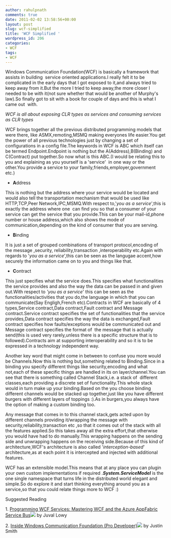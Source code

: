 ```yaml
---
author: rahulpnath
comments: true
date: 2011-02-02 13:58:56+00:00
layout: post
slug: wcf-simplified
title: 'WCF Simplified '
wordpress_id: 206
categories:
- WCF
tags:
- WCF
---
```


Windows Communication Foundation(WCF) is basically a framework that assists in building  service oriented applications.I really felt it to be complicated in the early days that I got exposed to it,and always tried to keep away from it.But the more I tried to keep away,the more closer I needed to be with it(not sure whether that would be another of Murphy's law).So finally got to sit with a book for couple of days and this is what I came out  with.

_WCF is all about exposing CLR types as services and consuming services as CLR types_

WCF brings together all the previous distributed programming models that were there, like ASMX,remoting,MSMQ making everyones life easier.You get the power of all previous technologies just by changing a set of configurations in a config file.The keywords in WCF is ABC which itself can be termed Endpoint.Endpoint is nothing but the A(Address),B(Binding) and C(Contract) put together.So now what is this ABC.(I would be relating this to you and explaining as you yourself is a 'service'  in one way or the other.You provide a service to your family,friends,employer,government etc.)



	
  * **A**ddress


This is nothing but the address where your service would be located and would also tell the transportation mechanism that would be used like HTTP,TCP,Peer Network,IPC,MSMQ.With respect to,'_you as a service_',this is exactly the address where one  can find you so that a consumer of your service can get the service that you provide.This can be your mail-id,phone number or house address,which also shows the mode of communication,depending on the kind of consumer that you are serving.



	
  * **B**inding


It is just a set of grouped combinations of transport protocol,encoding of the message ,security, reliability,transaction ,interoperability etc.Again with regards to '_you as a service_',this can be seen as the langugae accent,how securely the information came on to you and things like that.



	
  * **C**ontract


This just specifies what the service does.This specifies what functionalities the service provides and also the way the data can be passed in and given out.With respect to _'you as a service_' this can be seen as the functionalities/activities that you do,the language in which that you can communicate(Say Engligh,French etc).Contracts in WCF are basically of 4 types,Service contract,Data contract,Fault contract and Message contract.Service contract specifies the set of functionalities that the service provides,Data contract specifies the way the data is exchanged,Fault contract specifies how faults/exceptions would be communicated out and Message contract specifies the format of  the message that is actually send(this is used very rarely,unless there is a specific structure that is to followed).Contracts aim at supporting interoperability and so it is to be expressed in a technology independent way.

Another key word that might come in between to confuse you more would be Channels.Now this is nothing but,something related to Binding.Since in a binding you specify different things like security,encoding and what not,each of these specific things are handled in its on layer/channel.You can see that there is something called Channel Stack,i.e. a stack of  different classes,each providing a discrete set of functionality.This whole stack would in turn make up your binding.Based on the you choose binding different channels would be stacked up together,just like you have different burgers with different layers of toppings :).As in burgers,you always have the option of making a custom binding too.

Any message that comes in to this channel stack,gets acted upon by different channels providing it/wrapping the message with security,reliability,transaction etc ,so that it comes out of the stack with all the features applied.So this takes away all the extra effort,that otherwise you would have had to do manually.This wrapping happens on the sending side and unwrapping happens on the receiving side.Because of this kind of architecture,WCF's architecture is also called '_interception-based_' architecture,as at each point it is intercepted and injected with additional features.

WCF has an extensible model.This means that at any place you can plugin your own custom implementations if required ._**System.ServiceModel**_ is the one single namespace that turns life in the distributed world elegant and simple.So do explore it and start thinking everything around you as a service,so that you could relate things more to WCF :)

Suggested Reading

1. [Programming WCF Services: Mastering WCF and the Azure AppFabric Service Bus](http://www.amazon.com/gp/product/0596805489/ref=as_li_qf_sp_asin_tl?ie=UTF8&camp=1789&creative=9325&creativeASIN=0596805489&linkCode=as2&tag=rahulpnath-20)![](http://ir-na.amazon-adsystem.com/e/ir?t=rahulpnath-20&l=as2&o=1&a=0596805489) by Juval Lowy

2. [Inside Windows  Communication Foundation (Pro Developer)](http://www.amazon.com/gp/product/0735623066/ref=as_li_qf_sp_asin_tl?ie=UTF8&camp=1789&creative=9325&creativeASIN=0735623066&linkCode=as2&tag=rahulpnath-20)![](http://ir-na.amazon-adsystem.com/e/ir?t=rahulpnath-20&l=as2&o=1&a=0735623066) by Justin Smith
